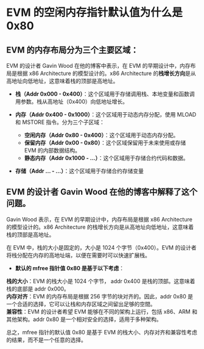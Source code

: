 # EVM 的空闲内存指针默认值为什么是 0x80

## EVM 的内存布局分为三个主要区域：

 EVM 的设计者 Gavin Wood 在他的博客中表示，在 EVM 的早期设计中，内存布局是根据 x86 Architecture 的模型设计的。x86 Architecture 的**栈增长方向**是从高地址向低地址，这意味着栈的顶部是高地址。  

- **栈（Addr 0x000 - 0x400）**：这个区域用于存储调用栈、本地变量和函数调用参数。栈从高地址（0x400）向低地址增长。  
- **内存（Addr 0x400 - 0x1000）**：这个区域用于动态内存分配，使用 MLOAD 和 MSTORE 指令。分为三个子区域：  
  -  **空闲内存（Addr 0x80 - 0x400）**：这个区域用于动态内存分配。  
  -  **保留内存（Addr 0x00 - 0x80）**：这个区域保留用于未来使用或存储 EVM 的内部数据结构。  
  -  **静态内存（Addr 0x1000 - ...）**：这个区域用于存储合约代码和数据。  

- **存储（Addr ... - ...）**：这个区域用于存储合约存储变量  

## EVM 的设计者 Gavin Wood 在他的博客中解释了这个问题。  
Gavin Wood 表示，在 EVM 的早期设计中，内存布局是根据 x86 Architecture 的模型设计的。x86 Architecture 的栈增长方向是从高地址向低地址，这意味着栈的顶部是高地址。  

在 EVM 中，栈的大小是固定的，大小是 1024 个字节（0x400）。EVM 的设计者将栈分配在内存的高地址端，以便在需要时可以快速扩展栈。  

- **默认的 mfree 指针值 0x80 是基于以下考虑**：   

**栈的大小**：EVM 的栈大小是 1024 个字节， addr 0x400 是栈的顶部。这意味着栈的底部是 addr 0x000。  
**内存对齐**：EVM 的内存布局是根据 256 字节的块对齐的。因此，addr 0x80 是一个合适的选择，它可以让栈和内存区域之间留出足够的空間。  
**兼容性**：EVM 的设计者希望 EVM 能够在不同的架构上运行，包括 x86、ARM 和其他架构。addr 0x80 是一个相对安全的选择，适用于多种架构。  

总之，mfree 指针的默认值 0x80 是基于 EVM 的栈大小、内存对齐和兼容性考虑的结果，而不是一个任意的选择。  
